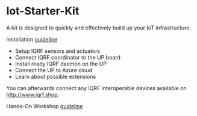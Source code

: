 # Iot-Starter-Kit

A kit is designed to quickly and effectively build up your IoT infrastructure.

Installation [guideline](INSTALL.md)

- Setup IQRF sensors and actuators
- Connect IQRF coordinator to the UP board
- Install ready IQRF daemon on the UP
- Connect the UP to Azure cloud
- Learn about possible extensions

You can afterwards connect any IQRF interoperable devices available on http://www.iqrf.shop.

Hands-On Workshop [guideline](workshop/README.md)
